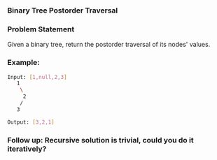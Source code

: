 ### Binary Tree Postorder Traversal

### Problem Statement
Given a binary tree, return the postorder traversal of its nodes' values.

### Example:
```bash
Input: [1,null,2,3]
   1
    \
     2
    /
   3

Output: [3,2,1]
```

### Follow up: Recursive solution is trivial, could you do it iteratively?
